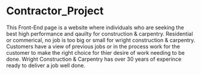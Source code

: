# Contractor_Project
This Front-End page is a website where individuals who are seeking the best high performance and qauilty for construction & carpentry.
Residential or commerical, no job is too big or small for wright construction & carpentry. Customers have a view of previous jobs or in the process work for the customer to make
the right choice for thier desire of work needing to be done. Wright Construction & Carpentry has over 30 years of experince ready to deliver a job well done.
